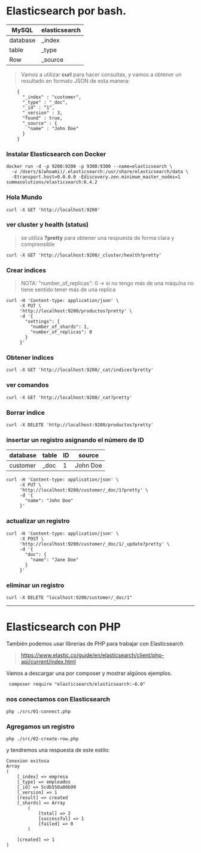 #   Elasticsearch por bash.

|   MySQL         |  elasticsearch   |
|   -----------   |  -------------   |
|   database      |  _index          |
|   table         |  _type           |
|   Row           |  _source         |

> Vamos a utilizar **curl** para hacer consultas, y vamos a obtener un resultado en formato JSON de esta manera:

```
    {
      "_index" : "customer",
      "_type" : "_doc",
      "_id" : "1",
      "_version" : 3,
      "found" : true,
      "_source" : {
        "name" : "John Doe"
      }
    }
```

### Instalar Elasticsearch con Docker

```
docker run -d -p 9200:9200 -p 9300:9300 --name=elasticsearch \
  -v /Users/$(whoami)/.elasticsearch:/usr/share/elasticsearch/data \
  -Etransport.host=0.0.0.0 -Ediscovery.zen.minimum_master_nodes=1 summasolutions/elasticsearch:6.4.2
```


### Hola Mundo

```
curl -X GET 'http://localhost:9200'
```

### ver cluster y health (status)

> se utiliza **?pretty** para obtener una respuesta de forma clara y comprensible

```
curl -X GET 'http://localhost:9200/_cluster/health?pretty'
```

### Crear indices

> NOTA: "number_of_replicas": 0 -> si no tengo más de una máquina no tiene sentido tener más de una replica

```
curl -H 'Content-type: application/json' \
     -X PUT \
     'http://localhost:9200/productos?pretty' \
     -d '{
       "settings": {
         "number_of_shards": 1,
         "number_of_replicas": 0
       }
     }'
```

### Obtener indices
```
curl -X GET 'http://localhost:9200/_cat/indices?pretty'
```

### ver comandos
```
curl -X GET 'http://localhost:9200/_cat?pretty'
```

### Borrar indice
```
curl -X DELETE 'http://localhost:9200/productos?pretty'
```

### insertar un registro asignando el número de ID

|  database  |  table  |  ID  |  source   |
|  -------   |  ------ |  --- |  ------   |
|  customer  |   _doc  |   1  |  John Doe |

```
curl -H 'Content-type: application/json' \
     -X PUT \
     'http://localhost:9200/customer/_doc/1?pretty' \
     -d '{
       "name": "John Doe"
     }'
```

### actualizar un registro

```
curl -H 'Content-type: application/json' \
     -X POST \
     'http://localhost:9200/customer/_doc/1/_update?pretty' \
     -d '{
       "doc": {
         "name": "Jane Doe"
       }
     }'
```

### eliminar un registro

```
curl -X DELETE "localhost:9200/customer/_doc/1"
```

___

# Elasticsearch con PHP

También podemos usar librerias de PHP para trabajar con Elasticsearch

> https://www.elastic.co/guide/en/elasticsearch/client/php-api/current/index.html

Vamos a descargar una por composer y mostrar algúnos ejemplos. 

```
 composer require "elasticsearch/elasticsearch:~6.0"
``` 

### nos conectamos con Elasticsearch

```
php ./src/01-connect.php
```

### Agregamos un registro

```
php ./src/02-create-row.php
```


y tendremos una respuesta de este estilo:

```
Conexion exitosa
Array
(
    [_index] => empresa
    [_type] => empleados
    [_id] => 5cdb550a08b99
    [_version] => 1
    [result] => created
    [_shards] => Array
        (
            [total] => 2
            [successful] => 1
            [failed] => 0
        )

    [created] => 1
)
```


 






